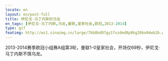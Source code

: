 ```yaml
---
locate: en
layout: en/post-full
title: 伊尼戈·马丁内斯的乌龙
en_tags: [伊尼戈·马丁内斯,乌龙,曼联,皇家社会,欧冠,2013-2014]
type: gif
featimg: http://ws1.sinaimg.cn/large/7bb8bd97gy1fxzdmd8p8kg20bo04wb2b.gif
---
```


2013-2014赛季欧冠小组赛A组第3轮，曼联1-0皇家社会，开场仅69秒，伊尼戈·马丁内斯不慎乌龙。